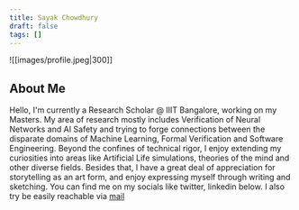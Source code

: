 ```yaml
---
title: Sayak Chowdhury
draft: false
tags: []
---
```

![[images/profile.jpeg|300]]

## About Me
Hello, I'm currently a Research Scholar @ IIIT Bangalore, working on my Masters. My area of research mostly includes Verification of Neural Networks and AI Safety and trying to forge connections between the disparate domains of Machine Learning, Formal Verification and Software Engineering. Beyond the confines of technical rigor, I enjoy extending my curiosities into areas like Artificial Life simulations, theories of the mind and other diverse fields. Besides that, I have a great deal of appreciation for storytelling as an art form, and enjoy expressing myself through writing and sketching. You can find me on my socials like twitter, linkedin below. I also try be easily reachable via <a href="mailto:sykchw123@gmail.com">mail</a>
